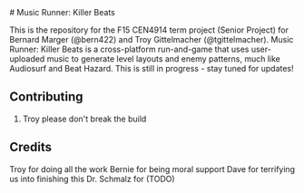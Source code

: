 <snippet>
  <content>
# Music Runner: Killer Beats

This is the repository for the F15 CEN4914 term project (Senior Project) for Bernard Marger (@bern422) and Troy Gittelmacher (@tgittelmacher). Music Runner: Killer Beats is a cross-platform run-and-game that uses user-uploaded music to generate level layouts and enemy patterns, much like Audiosurf and Beat Hazard. This is still in progress - stay tuned for updates!

## Contributing

1. Troy please don't break the build

## Credits

Troy for doing all the work
Bernie for being moral support
Dave for terrifying us into finishing this
Dr. Schmalz for (TODO)
</content>
</snippet>
